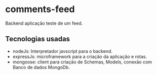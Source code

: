 # comments-feed
Backend aplicação teste de um feed.

## Tecnologias usadas
- nodeJs: Interpretador javscript para o backend.
- expressJs: microframework para a criação da aplicação e rotas.
- mongoose: client para criação de Schemas, Models, conexão com Banco de dados MongoDb.
